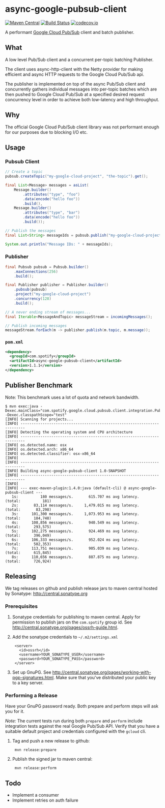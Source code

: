 async-google-pubsub-client
==========================

[![Maven Central](https://maven-badges.herokuapp.com/maven-central/com.spotify/async-google-pubsub-client/badge.svg)](https://maven-badges.herokuapp.com/maven-central/com.spotify/async-google-pubsub-client) [![Build Status](https://travis-ci.org/spotify/async-google-pubsub-client.svg?branch=master)](https://travis-ci.org/spotify/async-google-pubsub-client) [![codecov.io](http://codecov.io/github/spotify/async-google-pubsub-client/coverage.svg?branch=master)](http://codecov.io/github/spotify/async-google-pubsub-client?branch=master)

A performant [Google Cloud Pub/Sub](https://cloud.google.com/pubsub/) client and batch publisher.

What
----

A low level Pub/Sub client and a concurrent per-topic batching Publisher.

The client uses async-http-client with the Netty provider for making efficient and async HTTP requests to the Google Cloud Pub/Sub api. 

The publisher is implemented on top of the async Pub/Sub client and concurrently gathers individual messages into per-topic batches which are then pushed to Google Cloud Pub/Sub at a specified desired request concurrency level in order to achieve both low-latency and high throughput.

Why
---
The official Google Cloud Pub/Sub client library was not performant enough for our purposes due to blocking I/O etc.

Usage
-----

### Pubsub Client

```java
// Create a topic
pubsub.createTopic("my-google-cloud-project", "the-topic").get();

final List<Message> messages = asList(
    Message.builder()
        .attributes("type", "foo")
        .data(encode("hello foo"))
        .build(),
    Message.builder()
        .attributes("type", "bar")
        .data(encode("hello foo"))
        .build());

// Publish the messages
final List<String> messageIds = pubsub.publish("my-google-cloud-project", "the-topic", messages).get();

System.out.println("Message IDs: " + messageIds);
```

### Publisher

```java
final Pubsub pubsub = Pubsub.builder()
    .maxConnections(256)
    .build();

final Publisher publisher = Publisher.builder()
    .pubsub(pubsub)
    .project("my-google-cloud-project")
    .concurrency(128)
    .build();

// A never ending stream of messages...
final Iterable<MessageAndTopic> messageStream = incomingMessages();

// Publish incoming messages
messageStream.forEach(m -> publisher.publish(m.topic, m.message));
```

### `pom.xml`

```xml
<dependency>
  <groupId>com.spotify</groupId>
  <artifactId>async-google-pubsub-client</artifactId>
  <version>1.1.1</version>
</dependency>
```


Publisher Benchmark
-------------------

Note: This benchmark uses a lot of quota and network bandwidth.

```
$ mvn exec:java -Dexec.mainClass="com.spotify.google.cloud.pubsub.client.integration.PublisherBenchmark" -Dexec.classpathScope="test"
[INFO] Scanning for projects...
[INFO] ------------------------------------------------------------------------
[INFO] Detecting the operating system and CPU architecture
[INFO] ------------------------------------------------------------------------
[INFO] os.detected.name: osx
[INFO] os.detected.arch: x86_64
[INFO] os.detected.classifier: osx-x86_64
[INFO]
[INFO] ------------------------------------------------------------------------
[INFO] Building async-google-pubsub-client 1.0-SNAPSHOT
[INFO] ------------------------------------------------------------------------
[INFO]
[INFO] --- exec-maven-plugin:1.4.0:java (default-cli) @ async-google-pubsub-client ---
   1s:          180 messages/s.       615.707 ms avg latency.    (total:          181)
   2s:       83,114 messages/s.     1,479.015 ms avg latency.    (total:       83,298)
   3s:      101,300 messages/s.     1,073.953 ms avg latency.    (total:      184,748)
   4s:      108,856 messages/s.       940.549 ms avg latency.    (total:      293,575)
   5s:      102,275 messages/s.       924.469 ms avg latency.    (total:      396,049)
   6s:      106,333 messages/s.       952.024 ms avg latency.    (total:      502,353)
   7s:      113,751 messages/s.       905.039 ms avg latency.    (total:      615,845)
   8s:      110,656 messages/s.       887.875 ms avg latency.    (total:      726,924)
```


Releasing
---------

We tag releases on github and publish release jars to maven central hosted by
Sonatype: <http://central.sonatype.org>

### Prerequisites


1. Sonatype credentials for publishing to maven central. Apply for permission
   to publish jars on the `com.spotify` group id.
   See <http://central.sonatype.org/pages/ossrh-guide.html>.

2. Add the sonatype credentials to `~/.m2/settings.xml`

        <server>
          <id>ossrh</id>
          <username>YOUR_SONATYPE_USER</username>
          <password>YOUR_SONATYPE_PASS</password>
        </server>

3. Set up GnuPG. See <http://central.sonatype.org/pages/working-with-pgp-signatures.html>.
   Make sure that you've distributed your public key to a key server.


### Performing a Release

Have your GnuPG password ready. Both prepare and perform steps will ask you for it.

*Note:* The current tests run during both `prepare` and `perform` include
        integration tests against the real Google Pub/Sub API. Verify
        that you have a suitable default project and credentials
        configured with the `gcloud` cli.

1. Tag and push a new release to github:

        mvn release:prepare

2. Publish the signed jar to maven central:

        mvn release:perform


Todo
----
* Implement a consumer
* Implement retries on auth failure
